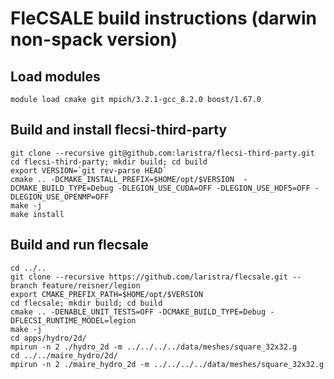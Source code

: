 # FleCSALE build instructions (darwin non-spack version)

## Load modules

```
module load cmake git mpich/3.2.1-gcc_8.2.0 boost/1.67.0
```

## Build and install flecsi-third-party

```
git clone --recursive git@github.com:laristra/flecsi-third-party.git
cd flecsi-third-party; mkdir build; cd build
export VERSION=`git rev-parse HEAD`
cmake .. -DCMAKE_INSTALL_PREFIX=$HOME/opt/$VERSION  -DCMAKE_BUILD_TYPE=Debug -DLEGION_USE_CUDA=OFF -DLEGION_USE_HDF5=OFF -DLEGION_USE_OPENMP=OFF
make -j
make install
```

## Build and run flecsale

```
cd ../..
git clone --recursive https://github.com/laristra/flecsale.git --branch feature/reisner/legion
export CMAKE_PREFIX_PATH=$HOME/opt/$VERSION
cd flecsale; mkdir build; cd build
cmake .. -DENABLE_UNIT_TESTS=OFF -DCMAKE_BUILD_TYPE=Debug -DFLECSI_RUNTIME_MODEL=legion
make -j
cd apps/hydro/2d/
mpirun -n 2 ./hydro_2d -m ../../../../data/meshes/square_32x32.g
cd ../../maire_hydro/2d/
mpirun -n 2 ./maire_hydro_2d -m ../../../../data/meshes/square_32x32.g
```
